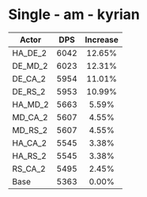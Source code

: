 # Single - am - kyrian
| Actor | DPS | Increase |
|---|:---:|:---:|
|HA_DE_2|6042|12.65%|
|DE_MD_2|6023|12.31%|
|DE_CA_2|5954|11.01%|
|DE_RS_2|5953|10.99%|
|HA_MD_2|5663|5.59%|
|MD_CA_2|5607|4.55%|
|MD_RS_2|5607|4.55%|
|HA_CA_2|5545|3.38%|
|HA_RS_2|5545|3.38%|
|RS_CA_2|5495|2.45%|
|Base|5363|0.00%|
